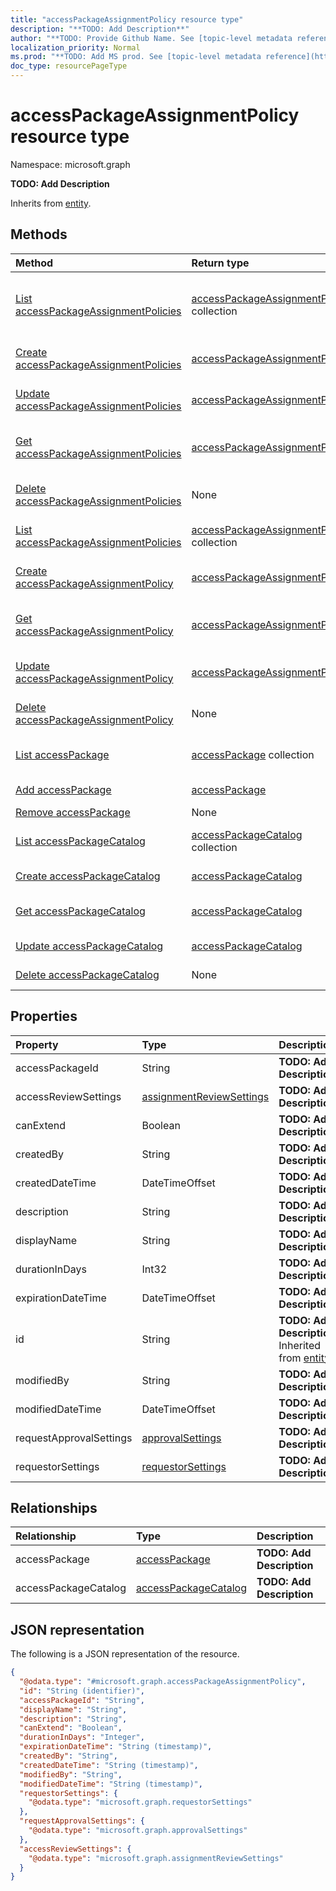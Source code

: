 ```yaml
---
title: "accessPackageAssignmentPolicy resource type"
description: "**TODO: Add Description**"
author: "**TODO: Provide Github Name. See [topic-level metadata reference](https://msgo.azurewebsites.net/add/document/guidelines/metadata.html#topic-level-metadata)**"
localization_priority: Normal
ms.prod: "**TODO: Add MS prod. See [topic-level metadata reference](https://msgo.azurewebsites.net/add/document/guidelines/metadata.html#topic-level-metadata)**"
doc_type: resourcePageType
---
```


# accessPackageAssignmentPolicy resource type

Namespace: microsoft.graph

**TODO: Add Description**


Inherits from [entity](../resources/entity.md).

## Methods
|Method|Return type|Description|
|:---|:---|:---|
|[List accessPackageAssignmentPolicies](../api/entitlementmanagement-list-accesspackageassignmentpolicies.md)|[accessPackageAssignmentPolicy](../resources/accesspackageassignmentpolicy.md) collection|Get the accessPackageAssignmentPolicies from the accessPackageAssignmentPolicies navigation property.|
|[Create accessPackageAssignmentPolicies](../api/entitlementmanagement-post-accesspackageassignmentpolicies.md)|[accessPackageAssignmentPolicy](../resources/accesspackageassignmentpolicy.md)|Create a new accessPackageAssignmentPolicies object.|
|[Update accessPackageAssignmentPolicies](../api/entitlementmanagement-update-accesspackageassignmentpolicies.md)|[accessPackageAssignmentPolicy](../resources/accesspackageassignmentpolicy.md)|Update the properties of an accessPackageAssignmentPolicies object.|
|[Get accessPackageAssignmentPolicies](../api/entitlementmanagement-get-accesspackageassignmentpolicy.md)|[accessPackageAssignmentPolicy](../resources/accesspackageassignmentpolicy.md)|Read the properties and relationships of an [accessPackageAssignmentPolicy](../resources/accesspackageassignmentpolicy.md) object.|
|[Delete accessPackageAssignmentPolicies](../api/entitlementmanagement-delete-accesspackageassignmentpolicies.md)|None|Delete an [accessPackageAssignmentPolicy](../resources/accesspackageassignmentpolicy.md) object.|
|[List accessPackageAssignmentPolicies](../api/accesspackageassignmentpolicy-list.md)|[accessPackageAssignmentPolicy](../resources/accesspackageassignmentpolicy.md) collection|Get a list of the [accessPackageAssignmentPolicy](../resources/accesspackageassignmentpolicy.md) objects and their properties.|
|[Create accessPackageAssignmentPolicy](../api/accesspackageassignmentpolicy-create.md)|[accessPackageAssignmentPolicy](../resources/accesspackageassignmentpolicy.md)|Create a new [accessPackageAssignmentPolicy](../resources/accesspackageassignmentpolicy.md) object.|
|[Get accessPackageAssignmentPolicy](../api/accesspackageassignmentpolicy-get.md)|[accessPackageAssignmentPolicy](../resources/accesspackageassignmentpolicy.md)|Read the properties and relationships of an [accessPackageAssignmentPolicy](../resources/accesspackageassignmentpolicy.md) object.|
|[Update accessPackageAssignmentPolicy](../api/accesspackageassignmentpolicy-update.md)|[accessPackageAssignmentPolicy](../resources/accesspackageassignmentpolicy.md)|Update the properties of an [accessPackageAssignmentPolicy](../resources/accesspackageassignmentpolicy.md) object.|
|[Delete accessPackageAssignmentPolicy](../api/accesspackageassignmentpolicy-delete.md)|None|Deletes an [accessPackageAssignmentPolicy](../resources/accesspackageassignmentpolicy.md) object.|
|[List accessPackage](../api/accesspackageassignmentpolicy-list-accesspackage.md)|[accessPackage](../resources/accesspackage.md) collection|Get the accessPackages from the accessPackage navigation property.|
|[Add accessPackage](../api/accesspackageassignmentpolicy-post-accesspackage.md)|[accessPackage](../resources/accesspackage.md)|Add accessPackage by posting to the accessPackage collection.|
|[Remove accessPackage](../api/accesspackageassignmentpolicy-delete-accesspackage.md)|None|Remove an [accessPackage](../resources/accesspackage.md) object.|
|[List accessPackageCatalog](../api/accesspackageassignmentpolicy-list-accesspackagecatalog.md)|[accessPackageCatalog](../resources/accesspackagecatalog.md) collection|Get the accessPackageCatalogs from the accessPackageCatalog navigation property.|
|[Create accessPackageCatalog](../api/accesspackageassignmentpolicy-post-accesspackagecatalog.md)|[accessPackageCatalog](../resources/accesspackagecatalog.md)|Create a new accessPackageCatalog object.|
|[Get accessPackageCatalog](../api/accesspackageassignmentpolicy-get-accesspackagecatalog.md)|[accessPackageCatalog](../resources/accesspackagecatalog.md)|Read the properties and relationships of an [accessPackageCatalog](../resources/accesspackagecatalog.md) object.|
|[Update accessPackageCatalog](../api/accesspackageassignmentpolicy-update-accesspackagecatalog.md)|[accessPackageCatalog](../resources/accesspackagecatalog.md)|Update the properties of an accessPackageCatalog object.|
|[Delete accessPackageCatalog](../api/accesspackageassignmentpolicy-delete-accesspackagecatalog.md)|None|Delete an [accessPackageCatalog](../resources/accesspackagecatalog.md) object.|

## Properties
|Property|Type|Description|
|:---|:---|:---|
|accessPackageId|String|**TODO: Add Description**|
|accessReviewSettings|[assignmentReviewSettings](../resources/assignmentreviewsettings.md)|**TODO: Add Description**|
|canExtend|Boolean|**TODO: Add Description**|
|createdBy|String|**TODO: Add Description**|
|createdDateTime|DateTimeOffset|**TODO: Add Description**|
|description|String|**TODO: Add Description**|
|displayName|String|**TODO: Add Description**|
|durationInDays|Int32|**TODO: Add Description**|
|expirationDateTime|DateTimeOffset|**TODO: Add Description**|
|id|String|**TODO: Add Description** Inherited from [entity](../resources/entity.md)|
|modifiedBy|String|**TODO: Add Description**|
|modifiedDateTime|DateTimeOffset|**TODO: Add Description**|
|requestApprovalSettings|[approvalSettings](../resources/approvalsettings.md)|**TODO: Add Description**|
|requestorSettings|[requestorSettings](../resources/requestorsettings.md)|**TODO: Add Description**|

## Relationships
|Relationship|Type|Description|
|:---|:---|:---|
|accessPackage|[accessPackage](../resources/accesspackage.md)|**TODO: Add Description**|
|accessPackageCatalog|[accessPackageCatalog](../resources/accesspackagecatalog.md)|**TODO: Add Description**|

## JSON representation
The following is a JSON representation of the resource.
<!-- {
  "blockType": "resource",
  "keyProperty": "id",
  "@odata.type": "microsoft.graph.accessPackageAssignmentPolicy",
  "baseType": "microsoft.graph.entity",
  "openType": false
}
-->
``` json
{
  "@odata.type": "#microsoft.graph.accessPackageAssignmentPolicy",
  "id": "String (identifier)",
  "accessPackageId": "String",
  "displayName": "String",
  "description": "String",
  "canExtend": "Boolean",
  "durationInDays": "Integer",
  "expirationDateTime": "String (timestamp)",
  "createdBy": "String",
  "createdDateTime": "String (timestamp)",
  "modifiedBy": "String",
  "modifiedDateTime": "String (timestamp)",
  "requestorSettings": {
    "@odata.type": "microsoft.graph.requestorSettings"
  },
  "requestApprovalSettings": {
    "@odata.type": "microsoft.graph.approvalSettings"
  },
  "accessReviewSettings": {
    "@odata.type": "microsoft.graph.assignmentReviewSettings"
  }
}
```

